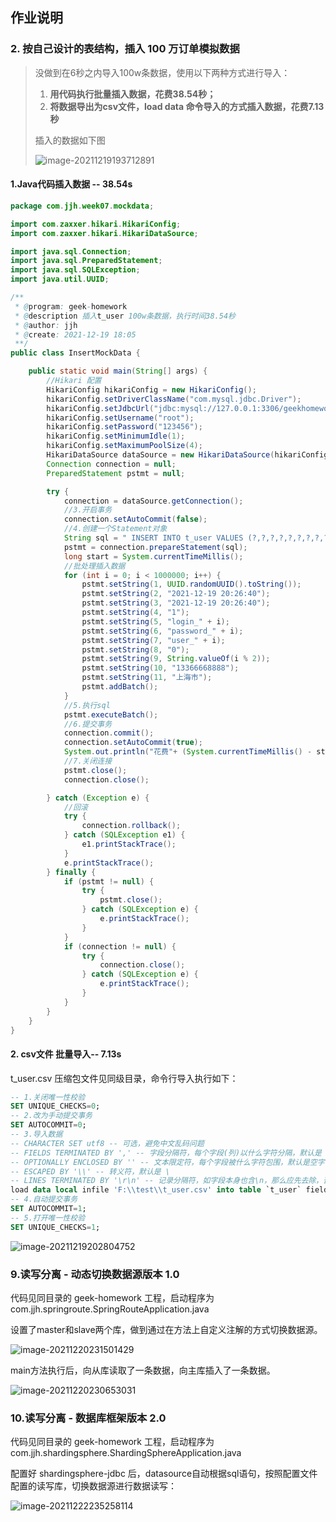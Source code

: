 ## 作业说明

### 2. 按自己设计的表结构，插入 100 万订单模拟数据

>没做到在6秒之内导入100w条数据，使用以下两种方式进行导入：
>
>1. **用代码执行批量插入数据，花费38.54秒；**
>2. **将数据导出为csv文件，load data 命令导入的方式插入数据，花费7.13秒**
>
>插入的数据如下图
>
>![image-20211219193712891](https://cdn.jsdelivr.net/gh/jianhaojiang/PicGoBed/img/image-20211219193712891.png)

#### 1.Java代码插入数据 -- 38.54s

```java
package com.jjh.week07.mockdata;

import com.zaxxer.hikari.HikariConfig;
import com.zaxxer.hikari.HikariDataSource;

import java.sql.Connection;
import java.sql.PreparedStatement;
import java.sql.SQLException;
import java.util.UUID;

/**
 * @program: geek-homework
 * @description 插入t_user 100w条数据，执行时间38.54秒
 * @author: jjh
 * @create: 2021-12-19 18:05
 **/
public class InsertMockData {

    public static void main(String[] args) {
        //Hikari 配置
        HikariConfig hikariConfig = new HikariConfig();
        hikariConfig.setDriverClassName("com.mysql.jdbc.Driver");
        hikariConfig.setJdbcUrl("jdbc:mysql://127.0.0.1:3306/geekhomework?useUnicode=true&characterEncoding=utf8&allowMultiQueries=true&rewriteBatchedStatements=true");
        hikariConfig.setUsername("root");
        hikariConfig.setPassword("123456");
        hikariConfig.setMinimumIdle(1);
        hikariConfig.setMaximumPoolSize(4);
        HikariDataSource dataSource = new HikariDataSource(hikariConfig);
        Connection connection = null;
        PreparedStatement pstmt = null;

        try {
            connection = dataSource.getConnection();
            //3.开启事务
            connection.setAutoCommit(false);
            //4.创建一个Statement对象
            String sql = " INSERT INTO t_user VALUES (?,?,?,?,?,?,?,?,?,?,?)";
            pstmt = connection.prepareStatement(sql);
            long start = System.currentTimeMillis();
            //批处理插入数据
            for (int i = 0; i < 1000000; i++) {
                pstmt.setString(1, UUID.randomUUID().toString());
                pstmt.setString(2, "2021-12-19 20:26:40");
                pstmt.setString(3, "2021-12-19 20:26:40");
                pstmt.setString(4, "1");
                pstmt.setString(5, "login_" + i);
                pstmt.setString(6, "password_" + i);
                pstmt.setString(7, "user_" + i);
                pstmt.setString(8, "0");
                pstmt.setString(9, String.valueOf(i % 2));
                pstmt.setString(10, "13366668888");
                pstmt.setString(11, "上海市");
                pstmt.addBatch();
            }
            //5.执行sql
            pstmt.executeBatch();
            //6.提交事务
            connection.commit();
            connection.setAutoCommit(true);
            System.out.println("花费"+ (System.currentTimeMillis() - start) + "毫秒");
            //7.关闭连接
            pstmt.close();
            connection.close();

        } catch (Exception e) {
            //回滚
            try {
                connection.rollback();
            } catch (SQLException e1) {
                e1.printStackTrace();
            }
            e.printStackTrace();
        } finally {
            if (pstmt != null) {
                try {
                    pstmt.close();
                } catch (SQLException e) {
                    e.printStackTrace();
                }
            }
            if (connection != null) {
                try {
                    connection.close();
                } catch (SQLException e) {
                    e.printStackTrace();
                }
            }
        }
    }
}
```

#### 2. csv文件 批量导入-- 7.13s

t_user.csv 压缩包文件见同级目录，命令行导入执行如下：

```sql
-- 1.关闭唯一性校验
SET UNIQUE_CHECKS=0;
-- 2.改为手动提交事务
SET AUTOCOMMIT=0;
-- 3.导入数据
-- CHARACTER SET utf8 -- 可选，避免中文乱码问题
-- FIELDS TERMINATED BY ',' -- 字段分隔符，每个字段(列)以什么字符分隔，默认是 \t
-- OPTIONALLY ENCLOSED BY '' -- 文本限定符，每个字段被什么字符包围，默认是空字符
-- ESCAPED BY '\\' -- 转义符，默认是 \
-- LINES TERMINATED BY '\r\n' -- 记录分隔符，如字段本身也含\n，那么应先去除，否则load data 
load data local infile 'F:\\test\\t_user.csv' into table `t_user` fields terminated by ',' OPTIONALLY ENCLOSED BY '"' lines  terminated by '\r\n';
-- 4.自动提交事务
SET AUTOCOMMIT=1;
-- 5.打开唯一性校验
SET UNIQUE_CHECKS=1;
```

![image-20211219202804752](https://cdn.jsdelivr.net/gh/jianhaojiang/PicGoBed/img/image-20211219202804752.png)



### 9.读写分离 - 动态切换数据源版本 1.0

代码见同目录的 geek-homework 工程，启动程序为 com.jjh.springroute.SpringRouteApplication.java

设置了master和slave两个库，做到通过在方法上自定义注解的方式切换数据源。

![image-20211220231501429](https://cdn.jsdelivr.net/gh/jianhaojiang/PicGoBed/img/image-20211220231501429.png)

main方法执行后，向从库读取了一条数据，向主库插入了一条数据。

![image-20211220230653031](https://cdn.jsdelivr.net/gh/jianhaojiang/PicGoBed/img/image-20211220230653031.png)



### 10.读写分离 - 数据库框架版本 2.0

代码见同目录的 geek-homework 工程，启动程序为 com.jjh.shardingsphere.ShardingSphereApplication.java

配置好 shardingsphere-jdbc 后，datasource自动根据sql语句，按照配置文件配置的读写库，切换数据源进行数据读写：

![image-20211222235258114](https://cdn.jsdelivr.net/gh/jianhaojiang/PicGoBed/img/image-20211222235258114.png)